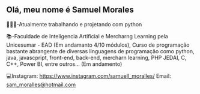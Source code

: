 ## Olá, meu nome é Samuel Morales

🧑🏻‍💼-Atualmente trabalhando e projetando com python


📚-Faculdade de Inteligencia Artificial e Mercharng Learning pela Unicesumar - EAD (Em andamanto 4/10 módulos),
Curso de programação bastante abrangente de diversas linguagens de programação como python, java, javascpript, front-end, back-end, mercharn learning, 
PHP JEDAI, C, C++, Power BI, entre outros... (Em andamento)


💻Instagram: https://www.instagram.com/samuell_moralles/
Email: sam_moralles@hotmail.com
